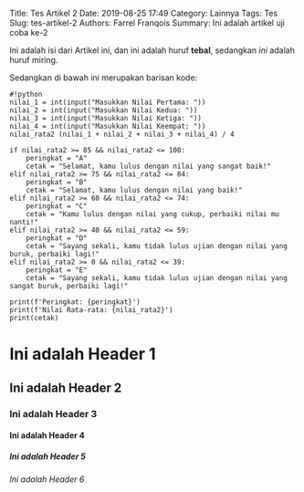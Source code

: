 Title: Tes Artikel 2
Date: 2019-08-25 17:49
Category: Lainnya
Tags: Tes
Slug: tes-artikel-2
Authors: Farrel Franqois
Summary: Ini adalah artikel uji coba ke-2

Ini adalah isi dari Artikel ini, dan ini adalah huruf **tebal**, sedangkan *ini* adalah huruf miring.

Sedangkan di bawah ini merupakan barisan kode:

    #!python
    nilai_1 = int(input("Masukkan Nilai Pertama: "))
    nilai_2 = int(input("Masukkan Nilai Kedua: "))
    nilai_3 = int(input("Masukkan Nilai Ketiga: "))
    nilai_4 = int(input("Masukkan Nilai Keempat: "))
    nilai_rata2 (nilai_1 + nilai_2 + nilai_3 + nilai_4) / 4

    if nilai_rata2 >= 85 && nilai_rata2 <= 100:
        peringkat = "A"
        cetak = "Selamat, kamu lulus dengan nilai yang sangat baik!"
    elif nilai_rata2 >= 75 && nilai_rata2 <= 84:
        peringkat = "B"
        cetak = "Selamat, kamu lulus dengan nilai yang baik!"
    elif nilai_rata2 >= 60 && nilai_rata2 <= 74:
        peringkat = "C"
        cetak = "Kamu lulus dengan nilai yang cukup, perbaiki nilai mu nanti!"
    elif nilai_rata2 >= 40 && nilai_rata2 <= 59:
        peringkat = "D"
        cetak = "Sayang sekali, kamu tidak lulus ujian dengan nilai yang buruk, perbaiki lagi!"
    elif nilai_rata2 >= 0 && nilai_rata2 <= 39:
        peringkat = "E"
        cetak = "Sayang sekali, kamu tidak lulus ujian dengan nilai yang sangat buruk, perbaiki lagi!"

    print(f'Peringkat: {peringkat}')
    print(f'Nilai Rata-rata: {nilai_rata2}')
    print(cetak)

# Ini adalah Header 1
## Ini adalah Header 2
### Ini adalah Header 3
#### Ini adalah Header 4
##### Ini adalah Header 5
###### Ini adalah Header 6
